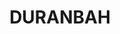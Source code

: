 ---
lastmod: '2025-04-06T06:05:20+00:00'
latitude: -28.27973
layout: suburb
longitude: 153.548588
postcode: '2487'
state: NSW
title: DURANBAH
url: /nsw/duranbah/
---